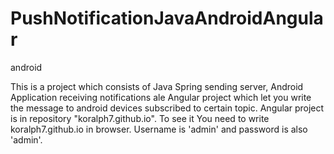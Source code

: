 # PushNotificationJavaAndroidAngular
android


This is a project which consists of Java Spring sending server, Android Application receiving notifications ale Angular project 
which let you write the message to android devices subscribed to certain topic. 
Angular project is in repository "koralph7.github.io". To see it You need to write koralph7.github.io in browser. Username is 
'admin' and password is also 'admin'.
